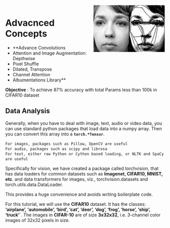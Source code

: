 <img src="scenarios/media/saccaldic_motion.jpg" align="right" alt="" width="225"/>

# Advacnced Concepts 
- **Advance Convolutions
- Attention and Image Augmentation: Depthwise
- Pixel Shuffle 
- Dilated, Transpose
- Channel Attention 
- Albumentations Library**

**Objective** : To achieve 87% accuracy with total Params less than 100k in CIFAR10 dataset

## Data Analysis

Generally, when you have to deal with image, text, audio or video data, you can use standard python packages that load data into a numpy array. Then you can convert this array into a **`torch.*Tensor`**.

    For images, packages such as Pillow, OpenCV are useful
    For audio, packages such as scipy and librosa
    For text, either raw Python or Cython based loading, or NLTK and SpaCy are useful

Specifically for vision, we have created a package called torchvision, that has data loaders for common datasets such as **Imagenet, CIFAR10, MNIST, etc**. and data transformers for images, viz., torchvision.datasets and torch.utils.data.DataLoader.

This provides a huge convenience and avoids writing boilerplate code.

For this tutorial, we will use the **CIFAR10** dataset. It has the classes: **‘airplane’, ‘automobile’, ‘bird’, ‘cat’, ‘deer’, ‘dog’, ‘frog’, ‘horse’, ‘ship’, ‘truck’**`. The images in **CIFAR-10** are of size **3x32x32**, i.e. 3-channel color images of 32x32 pixels in size.
